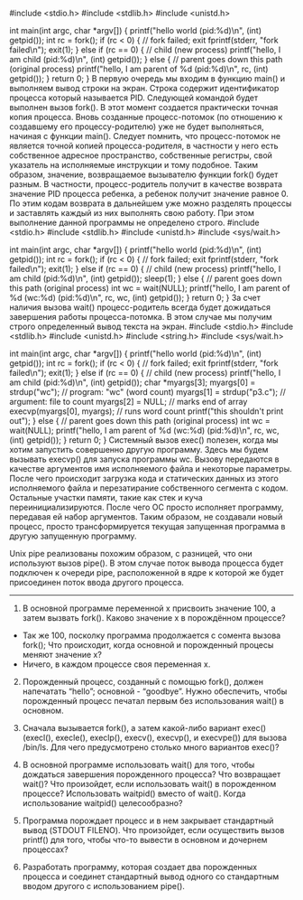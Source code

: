 #include <stdio.h>
#include <stdlib.h>
#include <unistd.h>

int
main(int argc, char *argv[])
{
    printf("hello world (pid:%d)\n", (int) getpid());
    int rc = fork();
    if (rc < 0) {
        // fork failed; exit
        fprintf(stderr, "fork failed\n");
        exit(1);
    } else if (rc == 0) {
        // child (new process)
        printf("hello, I am child (pid:%d)\n", (int) getpid());
    } else {
        // parent goes down this path (original process)
        printf("hello, I am parent of %d (pid:%d)\n",
	       rc, (int) getpid());
    }
    return 0;
}
В первую очередь мы входим в функцию main() и выполняем вывод строки на экран. Строка содержит идентификатор процесса который называется PID. Следующей командой будет выполнен вызов fork(). В этот момент создается практически точная копия процесса. Вновь созданные процесс-потомок (по отношению к создавшему его процессу-родителю) уже не будет выполняться, начиная с функции main(). Следует помнить, что процесс-потомок не является точной копией процесса-родителя, в частности у него есть собственное адресное пространство, собственные регистры, свой указатель на исполняемые инструкции и тому подобное. Таким образом, значение, возвращаемое вызывателю функции fork() будет разным. В частности, процесс-родитель получит в качестве возврата значение PID процесса ребенка, а ребенок получит значение равное 0. По этим кодам возврата в дальнейшем уже можно разделять процессы и заставлять каждый из них выполнять свою работу. При этом выполнение данной программы не определено строго.
#include <stdio.h>
#include <stdlib.h>
#include <unistd.h>
#include <sys/wait.h>

int
main(int argc, char *argv[])
{
    printf("hello world (pid:%d)\n", (int) getpid());
    int rc = fork();
    if (rc < 0) {
        // fork failed; exit
        fprintf(stderr, "fork failed\n");
        exit(1);
    } else if (rc == 0) {
        // child (new process)
        printf("hello, I am child (pid:%d)\n", (int) getpid());
	sleep(1);
    } else {
        // parent goes down this path (original process)
        int wc = wait(NULL);
        printf("hello, I am parent of %d (wc:%d) (pid:%d)\n",
	       rc, wc, (int) getpid());
    }
    return 0;
}
За счет наличия вызова wait() процесс-родитель всегда будет дожидаться завершения работы процесса-потомка. В этом случае мы получим строго определенный вывод текста на экран.
#include <stdio.h>
#include <stdlib.h>
#include <unistd.h>
#include <string.h>
#include <sys/wait.h>

int
main(int argc, char *argv[])
{
    printf("hello world (pid:%d)\n", (int) getpid());
    int rc = fork();
    if (rc < 0) {
        // fork failed; exit
        fprintf(stderr, "fork failed\n");
        exit(1);
    } else if (rc == 0) {
        // child (new process)
        printf("hello, I am child (pid:%d)\n", (int) getpid());
        char *myargs[3];
        myargs[0] = strdup("wc");   // program: "wc" (word count)
        myargs[1] = strdup("p3.c"); // argument: file to count
        myargs[2] = NULL;           // marks end of array
        execvp(myargs[0], myargs);  // runs word count
        printf("this shouldn't print out");
    } else {
        // parent goes down this path (original process)
        int wc = wait(NULL);
        printf("hello, I am parent of %d (wc:%d) (pid:%d)\n",
	       rc, wc, (int) getpid());
    }
    return 0;
}
Системный вызов exec() полезен, когда мы хотим запустить совершенно другую программу. Здесь мы будем вызывать execvp() для запуска программы wc. Вызову передаются в качестве аргументов имя исполняемого файла и некоторые параметры. После чего происходит загрузка кода и статических данных из этого исполняемого файла и перезатирание собственного сегмента с кодом. Остальные участки памяти, такие как стек и куча переинициализируются. После чего ОС просто исполняет программу, передавая ей набор аргументов. Таким образом, не создавали новый процесс, просто трансформируется текущая запущенная программа в другую запущенную программу.

Unix pipe реализованы похожим образом, с разницей, что они используют вызов pipe(). В этом случае поток вывода процесса будет подключен к очереди pipe, расположенной в ядре к которой же будет присоединен поток ввода другого процесса.

-----------------------------------------------------------------------------------------------------

1. В основной программе переменной x присвоить значение 100, а затем вызвать fork(). Каково значение x в порождённом процессе?
- Так же 100, посколку программа продолжается с сомента вызова fork();
Что происходит, когда основной и порожденный процесы меняют значение x?
- Ничего, в каждом процессе своя переменная x.

2. Порожденный процесс, созданный с помощью fork(), должен напечатать “hello”; основной  -  “goodbye”. Нужно обеспечить, чтобы порожденный процесс печатал первым без использования wait() в основном. 

3. Сначала вызывается fork(), а затем какой-либо вариант  exec() (execl(), execle(), execlp(), execv(), execvp(),
и execvpe()) для вызова  /bin/ls. Для чего предусмотрено столько много вариантов exec()?

4. В основной программе использовать  wait() для того, чтобы дождаться завершения порожденного процесса? Что возвращает wait()? Что произойдет, если использовать wait() в порожденном процессе? Использовать waitpid() вместо of wait(). Когда использование waitpid() целесообразно?

7. Программа порождает процесс и в нем закрывает стандартный вывод (STDOUT FILENO). Что произойдет, если осуществить вызов printf() для того, чтобы что-то вывести в основном и дочернем процессах?

8. Разработать программу, которая создает два порожденных процесса и  соединет стандартный вывод одного со стандартным вводом другого с использованием pipe().
